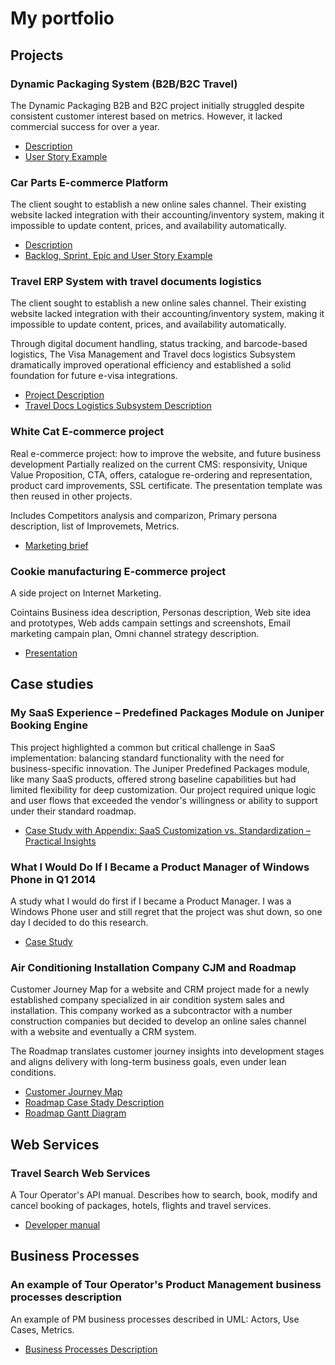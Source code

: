 # My portfolio
## Projects

### Dynamic Packaging System (B2B/B2C Travel)

The Dynamic Packaging B2B and B2C project initially struggled despite consistent customer interest based on metrics. However, it lacked commercial success for over a year.
- [Description](https://scheglov.com/portfolio_project1/)
- [User Story Example](https://github.com/SergeiScheglov/portfolio/blob/main/Dynamic_Packages_User_Story_Example.pdf/)

### Car Parts E-commerce Platform

The client sought to establish a new online sales channel. Their existing website lacked integration with their accounting/inventory system, making it impossible to update content, prices, and availability automatically.
- [Description](https://scheglov.com/portfolio_project2/)
- [Backlog, Sprint, Epic and User Story Example](https://github.com/SergeiScheglov/portfolio/blob/main/e-commerce_epic_and_user_stories_example.pdf/)

### Travel ERP System with travel documents logistics

The client sought to establish a new online sales channel. Their existing website lacked integration with their accounting/inventory system, making it impossible to update content, prices, and availability automatically.

Through digital document handling, status tracking, and barcode-based logistics, The Visa Management and Travel docs logistics Subsystem dramatically improved operational efficiency and established a solid foundation for future e-visa integrations.
- [Project Description](https://scheglov.com/portfolio_project3/)
- [Travel Docs Logistics Subsystem  Description](https://scheglov.com/portfolio_project4/)

### White Cat E-commerce project
Real e-commerce project: how to improve the website, and future business development Partially realized on the current CMS: responsivity, Unique Value Proposition, CTA, offers, catalogue re-ordering and representation, product card improvements, SSL certificate. The presentation template was then reused in other projects.

Includes Competitors analysis and comparizon, Primary persona description, list of Improvemets, Metrics.
- [Marketing brief](https://github.com/SergeiScheglov/portfolio/blob/main/whitecat_e-commerce_project.pdf)

### Cookie manufacturing E-commerce project
A side project on Internet Marketing.

Cointains Business idea description, Personas description, Web site idea and prototypes, Web adds campain settings and screenshots, Email marketing campain plan, Omni channel strategy description.
- [Presentation](https://github.com/SergeiScheglov/portfolio/blob/main/Cookie%20manufacturing_Marketing_Project.pdf)

## Case studies

### My SaaS Experience – Predefined Packages Module on Juniper Booking Engine

This project highlighted a common but critical challenge in SaaS implementation: balancing standard functionality with the need for business-specific innovation. The Juniper Predefined Packages module, like many SaaS products, offered strong baseline capabilities but had limited flexibility for deep customization. Our project required unique logic and user flows that exceeded the vendor's willingness or ability to support under their standard roadmap.

- [Case Study with Appendix: SaaS Customization vs. Standardization – Practical Insights](https://github.com/SergeiScheglov/portfolio/blob/main/SaaS_Experience_Juniper_Booking_Engine.pdf)

### What I Would Do If I Became a Product Manager of Windows Phone in Q1 2014

A study what I would do first if I became a Product Manager. I was a Windows Phone user and still regret that the project was shut down, so one day I decided to do this research.
- [Case Study](https://github.com/SergeiScheglov/portfolio/blob/main/what_i_would_do_if_i_became_a_pm_of_wp.pdf)

### Air Conditioning Installation Company CJM and Roadmap

Customer Journey Map for a website and CRM project made for a newly established company specialized in air condition system sales and installation. This company worked as a subcontractor with a number construction companies but decided to develop an online sales channel with a website and eventually a CRM system.

The Roadmap translates customer journey insights into development stages and aligns delivery with long-term business goals, even under lean conditions.

- [Customer Journey Map](https://github.com/SergeiScheglov/portfolio/blob/main/Air_Conditioning_CJM.pdf)
- [Roadmap Case Stady Description](https://github.com/SergeiScheglov/portfolio/blob/main/Case_Study_Air_Conditioning_Company_Roadmap.pdf)
- [Roadmap Gantt Diagram](https://github.com/SergeiScheglov/portfolio/blob/main/Roadmap_Air_Conditioning_Company.pdf)

## Web Services
### Travel Search Web Services
A Tour Operator's API manual. Describes how to search, book, modify and cancel booking of packages, hotels, flights and travel services.
- [Developer manual](https://github.com/SergeiScheglov/portfolio/blob/main/travel-search-web-services.pdf)


## Business Processes
### An example of Tour Operator's Product Management business processes description
An example of PM business processes described in UML: Actors, Use Cases, Metrics. 
- [Business Processes Description](https://github.com/SergeiScheglov/portfolio/blob/main/Tour_Operators_Product_Management_Business_Processes.pdf)
